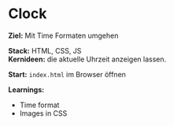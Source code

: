 # Clock

**Ziel:** Mit Time Formaten umgehen

**Stack:** HTML, CSS, JS  
**Kernideen:** die aktuelle Uhrzeit anzeigen lassen.

**Start:** `index.html` im Browser öffnen

**Learnings:**

- Time format
- Images in CSS
